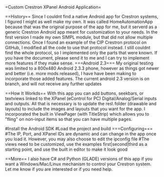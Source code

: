 =Custom Crestron XPanel Android Application=

==History==
Since I couldnt find a native Android app for Crestron systems, I figured I might as well make my own. 
It was called HomeAutomationApp because that was the original purpose of the app for me, but it serverd as a generic Crestron Android app meant for customization to your needs. In the first version I made my own SIMPL module, but that did not allow multiple connections. Once I found an example of the CIP Crestron protocol on GitHub, I modified all the code to use that protocol instead.  I still couldnt find the whole protocol, so I implemented only the parts that were known. If you have the document, please send it to me and I can try to implement more features if they make sense.
===Android 2.3===
My original testing was limited to a 800x480 Android 2.3.3 phone, however as things got newer and better (i.e. more mods released), I have have been making to incorporate those added features. The current android 2.3 version is on branch, and will not receive any further updates

==How It Workds==
With this app you can add buttons, seekbars, or textviews linked to the XPanel (eControl for PC) Digital/Analog/Serial inputs and outputs. All that is necessary is to update the res\ folder (drawable and layouts) to include the images and layouts that you want for the app. I incorporated the built in ViewPager (with TitleStrip) which allows you to "fling" on non-input items so that you can have multiple pages.

#Install the Android SDK
#Load the project and build
===Configuring===
#The IP, Port, and XPanel IDs are dynamic and can change in the app once you load it. However, you may also choose to edit the ipconfig file
#The views need to be customized, use the examples first|second|third as a starting point, and use the built in editor to make it look good


==More==
I also have C# and Python (GLADE) versions of this app if you want a Windows/Mac/Linux mechanism to control your Crestron system. Let me know if you are interested or if you need help. 
